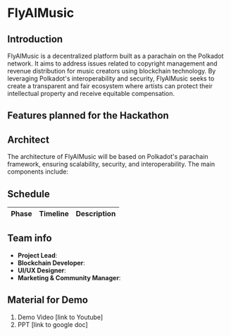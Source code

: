 FlyAIMusic
====

## Introduction

FlyAIMusic is a decentralized platform built as a parachain on the Polkadot network. It aims to address issues related to copyright management and revenue distribution for music creators using blockchain technology. By leveraging Polkadot's interoperability and security, FlyAIMusic seeks to create a transparent and fair ecosystem where artists can protect their intellectual property and receive equitable compensation.

## Features planned for the Hackathon


## Architect

The architecture of FlyAIMusic will be based on Polkadot's parachain framework, ensuring scalability, security, and interoperability. The main components include:
  
## Schedule

| Phase           | Timeline            | Description                                               |
|-----------------|---------------------|-----------------------------------------------------------|

## Team info

- **Project Lead**: 
- **Blockchain Developer**: 
- **UI/UX Designer**: 
- **Marketing & Community Manager**: 

## Material for Demo

1. Demo Video [link to Youtube]
2. PPT [link to google doc]
